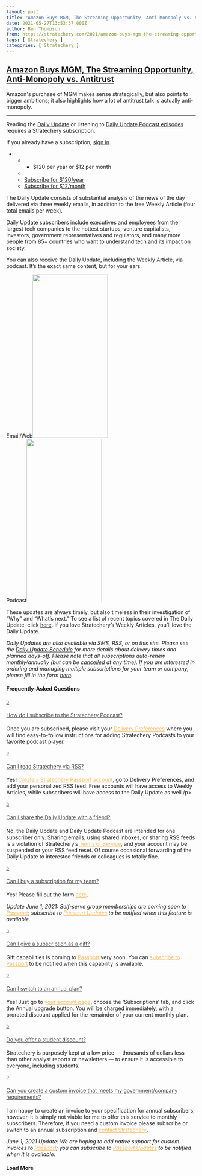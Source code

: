 ```yaml
---
layout: post
title: "Amazon Buys MGM, The Streaming Opportunity, Anti-Monopoly vs. Antitrust"
date: 2021-05-27T13:53:37.000Z
author: Ben Thompson
from: https://stratechery.com/2021/amazon-buys-mgm-the-streaming-opportunity-anti-monopoly-vs-antitrust/
tags: [ Stratechery ]
categories: [ Stratechery ]
---
```

<!--1622123617000-->
[Amazon Buys MGM, The Streaming Opportunity, Anti-Monopoly vs. Antitrust](https://stratechery.com/2021/amazon-buys-mgm-the-streaming-opportunity-anti-monopoly-vs-antitrust/)
------

<div>
<body><p>Amazon's purchase of MGM makes sense strategically, but also points to bigger ambitions; it also highlights how a lot of antitrust talk is actually anti-monopoly.</p></body><hr/><p>Reading the <a href="https://stratechery.com/category/daily-email/">Daily Update</a> or listening to <a href="https://stratechery.com/2020/the-daily-update-podcast/">Daily Update Podcast episodes</a> requires a Stratechery subscription.</p><p>If you already have a subscription, <a href="https://stratechery.com/wp-json/atomicPlugin/v1/authlogin">sign in</a>.</p><section id="pricePlans"><a name="plans"></a><ul id="plans"><li class="plan"><ul class="planContainer"><li class="title"><ul class="price" id="price-atomic"><li>$120 per year or $12 per month</li></ul></li><li></li><li class="atomic-price"><a class="button" href="https://stratechery.passport.online/member/plan/4ycW4SE71Cy6ryrijywbTG?price=W99dkMv8qQXvdrP7Lw6nTV">Subscribe for $120/year</a></li><li class="atomic-price"><a class="button" href="https://stratechery.passport.online/member/plan/4ycW4SE71Cy6ryrijywbTG?price=YSr21tFbq4KY2tGJaA2KD3">Subscribe for $12/month</a></li></ul></li></ul></section><p>The Daily Update consists of substantial analysis of the news of the day delivered via three weekly emails, in addition to the free Weekly Article (four total emails per week).</p><p>Daily Update subscribers include executives and employees from the largest tech companies to the hottest startups, venture capitalists, investors, government representatives and regulators, and many more people from 85+ countries who want to understand tech and its impact on society.</p><p>You can also receive the Daily Update, including the Weekly Article, via podcast. It&#8217;s the exact same content, but for your ears.</p><div class="marketing-grid"><div><div class="marketing-link"><span>Email/Web</span><span><img loading="lazy" class="alignnone wp-image-4575" src="https://i0.wp.com/stratechery.com/wp-content/uploads/2020/02/marketing-email.png?resize=200%2C433&#038;ssl=1" alt="" width="200" height="433" data-recalc-dims="1" /></span></div></div><div><div class="marketing-link"><span>Podcast</span><span><img loading="lazy" class="alignnone wp-image-4576" src="https://i1.wp.com/stratechery.com/wp-content/uploads/2020/02/marketing-podcast.png?resize=200%2C433&#038;ssl=1" alt="" width="200" height="433" data-recalc-dims="1" /></span></div></div></div><p>These updates are always timely, but also timeless in their investigation of &#8220;Why&#8221; and &#8220;What&#8217;s next.&#8221;  To see a list of recent topics covered in The Daily Update, click <a href="https://stratechery.com/category/daily-email/">here</a>. If you love Stratechery&#8217;s Weekly Articles, you&#8217;ll love the Daily Update.</p><p><em>Daily Updates are also available via SMS, RSS, or on this site. Please see the <a href="https://stratechery.com/daily-update/daily-update-schedule/">Daily Update Schedule</a> for more details about delivery times and planned days-off. Please note that all subscriptions auto-renew monthly/annually (but can be <a href="https://stratechery.passport.online/member/account/subs">cancelled</a> at any time). If you are interested in ordering and managing multiple subscriptions for your team or company, please fill in the form <a href="https://stratechery.com/daily-update/group/">here</a>.</em></p><h4>Frequently-Asked Questions</h4><div class="faq"><div class='ufaq-faq-list' id='ufaq-faq-list'><style>.ewd-ufaq-post-margin-symbol {margin-top:12px;}.ufaq-faq-display-style-Minimalist .ufaq-faq-body {padding:0;padding-left:20px;}.ufaq-faq-div {margin:0;padding:0;clear:both;}.ufaq-faq-title-text h4 {font-weight:300;}.ufaq-faq-display-style-Minimalist {border-bottom:1px dotted #faa634;}.ufaq-faq-post a {text-transform:none;font-weight:300;color:#faa634;}.ufaq-faq-post a:hover {text-transform:none;color:#333;font-weight:300;}.ufaq-faq-post h5 a {text-transform:none;text-decoration:none;color:#faa634;font-weight:500;}.ufaq-faq-post h5 a:hover {text-transform:none;text-decoration:none;color:#333;font-weight:500;}.concept-definition {font-style:italic;color:#8e8e8e;}</style><style>.ewd-ufaq-post-margin-symbol { color:#7e7e7e !important;font-size:12px !important;}.ewd-ufaq-post-margin-symbol span { font-size:12px !important;}.ufaq-faq-display-style-Block.ewd-ufaq-post-active, .ufaq-faq-display-style-Block.ewd-ufaq-post-active a,.ufaq-faq-display-style-Block:hover, .ufaq-faq-display-style-Block:hover a, .ufaq-faq-display-style-Block:hover h4 { }.ufaq-faq-display-style-Border_Block.ewd-ufaq-post-active, .ufaq-faq-display-style-Border_Block:hover, .ufaq-faq-display-style-Border_Block:hover h1, .ufaq-faq-display-style-Border_Block:hover h2, .ufaq-faq-display-style-Border_Block:hover h3, .ufaq-faq-display-style-Border_Block:hover h4, .ufaq-faq-display-style-Border_Block:hover h5, .ufaq-faq-display-style-Border_Block:hover h6 { }.ufaq-faq-display-style-Border_Block .ufaq-faq-body { }.ufaq-faq-display-style-Border_Block .comment-reply-title, .ufaq-faq-display-style-Border_Block:hover .comment-reply-title { background-color: transparent !important;}div.ufaq-faq-category-title h4 h4 { }.ufaq-faq-header-title a{ }div.ufaq-faq-title h4 { }.ewd-ufaq-post-margin-symbol { }div.ufaq-faq-post p { }div.ufaq-faq-body, .ufaq-faq-display-style-Border_Block .ufaq-faq-body { }div.ewd-ufaq-author-date { }div.ufaq-faq-categories, div.ufaq-faq-tags { }</style><script language='JavaScript' type='text/javascript'>var faq_accordion = false;var faq_scroll = false;var reveal_effect = 'none';</script><div class='ewd-ufaq-faqs'><div class='ufaq-faq-div ufaq-faq-column-count-One ufaq-faq-responsive-columns- ufaq-faq-display-style-One' id='ufaq-post-d08-4631-0' data-postid='d08-4631-0'><div class='ufaq-faq-title ufaq-faq-toggle' id='ufaq-title-4631' data-postid='d08-4631-0'><a class='ewd-ufaq-post-margin'  href='https://stratechery.com/outline/how-do-i-subscribe-to-the-daily-update-podcast/'><div class='ewd-ufaq-post-margin-symbol ' id='ewd-ufaq-post-margin-symbol-d08-4631-0'><span id='ewd-ufaq-post-symbol-d08-4631-0'>b</span></div><div class='ufaq-faq-title-text'><h4>How do I subscribe to the Stratechery Podcast?</h4></div><div class='ewd-ufaq-clear'></div></a></div><div class='ufaq-faq-body ufaq-body-4631 ewd-ufaq-hidden' id='ufaq-body-d08-4631-0'><div class='ewd-ufaq-post-margin ufaq-faq-post' id='ufaq-post-4631'><p>Once you are subscribed, please visit your <a href="https://stratechery.passport.online/member/">Delivery Preferences</a> where you will find easy-to-follow instructions for adding Stratechery Podcasts to your favorite podcast player.</p></div></div></div><div class='ufaq-faq-div ufaq-faq-column-count-One ufaq-faq-responsive-columns- ufaq-faq-display-style-One' id='ufaq-post-d08-4628-1' data-postid='d08-4628-1'><div class='ufaq-faq-title ufaq-faq-toggle' id='ufaq-title-4628' data-postid='d08-4628-1'><a class='ewd-ufaq-post-margin'  href='https://stratechery.com/outline/can-i-read-the-daily-update-via-rss/'><div class='ewd-ufaq-post-margin-symbol ' id='ewd-ufaq-post-margin-symbol-d08-4628-1'><span id='ewd-ufaq-post-symbol-d08-4628-1'>b</span></div><div class='ufaq-faq-title-text'><h4>Can I read Stratechery via RSS?</h4></div><div class='ewd-ufaq-clear'></div></a></div><div class='ufaq-faq-body ufaq-body-4628 ewd-ufaq-hidden' id='ufaq-body-d08-4628-1'><div class='ewd-ufaq-post-margin ufaq-faq-post' id='ufaq-post-4628'><p>Yes! <a href="https://stratechery.com/podcasts/">Create a Stratechery Passport account</a>, go to Delivery Preferences, and add your personalized RSS feed. Free accounts will have access to Weekly Articles, while subscribers will have access to the Daily Update as well./p></p></div></div></div><div class='ufaq-faq-div ufaq-faq-column-count-One ufaq-faq-responsive-columns- ufaq-faq-display-style-One' id='ufaq-post-d08-4629-2' data-postid='d08-4629-2'><div class='ufaq-faq-title ufaq-faq-toggle' id='ufaq-title-4629' data-postid='d08-4629-2'><a class='ewd-ufaq-post-margin'  href='https://stratechery.com/outline/can-i-share-the-daily-update-with-a-friend/'><div class='ewd-ufaq-post-margin-symbol ' id='ewd-ufaq-post-margin-symbol-d08-4629-2'><span id='ewd-ufaq-post-symbol-d08-4629-2'>b</span></div><div class='ufaq-faq-title-text'><h4>Can I share the Daily Update with a friend?</h4></div><div class='ewd-ufaq-clear'></div></a></div><div class='ufaq-faq-body ufaq-body-4629 ewd-ufaq-hidden' id='ufaq-body-d08-4629-2'><div class='ewd-ufaq-post-margin ufaq-faq-post' id='ufaq-post-4629'><p>No, the Daily Update and Daily Update Podcast are intended for one subscriber only. Sharing emails, using shared inboxes, or sharing RSS feeds is a violation of Stratechery&#8217;s <a href="https://stratechery.com/terms-of-service/">Terms of Service</a>, and your account may be suspended or your RSS feed reset. Of course occasional forwarding of the Daily Update to interested friends or colleagues is totally fine.</p></div></div></div><div class='ufaq-faq-div ufaq-faq-column-count-One ufaq-faq-responsive-columns- ufaq-faq-display-style-One' id='ufaq-post-d08-4636-3' data-postid='d08-4636-3'><div class='ufaq-faq-title ufaq-faq-toggle' id='ufaq-title-4636' data-postid='d08-4636-3'><a class='ewd-ufaq-post-margin'  href='https://stratechery.com/outline/can-i-buy-a-subscription-for-my-team/'><div class='ewd-ufaq-post-margin-symbol ' id='ewd-ufaq-post-margin-symbol-d08-4636-3'><span id='ewd-ufaq-post-symbol-d08-4636-3'>b</span></div><div class='ufaq-faq-title-text'><h4>Can I buy a subscription for my team?</h4></div><div class='ewd-ufaq-clear'></div></a></div><div class='ufaq-faq-body ufaq-body-4636 ewd-ufaq-hidden' id='ufaq-body-d08-4636-3'><div class='ewd-ufaq-post-margin ufaq-faq-post' id='ufaq-post-4636'><p>Yes! Please fill out the form <a href="https://stratechery.com/daily-update/group/">here</a>.</p><p><em>Update June 1, 2021: Self-serve group memberships are coming soon to <a href="http://stratechery.com/2021/passport">Passport</a>; subscribe to <a href="https://stratechery.passport.online/member/plan/DVyjHmbLQQtRZKE8scgZBh">Passport Updates</a> to be notified when this feature is available.</em></p></div></div></div><div class='ufaq-faq-div ufaq-faq-column-count-One ufaq-faq-responsive-columns- ufaq-faq-display-style-One' id='ufaq-post-d08-4637-4' data-postid='d08-4637-4'><div class='ufaq-faq-title ufaq-faq-toggle' id='ufaq-title-4637' data-postid='d08-4637-4'><a class='ewd-ufaq-post-margin'  href='https://stratechery.com/outline/can-i-give-a-subscription-as-a-gift/'><div class='ewd-ufaq-post-margin-symbol ' id='ewd-ufaq-post-margin-symbol-d08-4637-4'><span id='ewd-ufaq-post-symbol-d08-4637-4'>b</span></div><div class='ufaq-faq-title-text'><h4>Can I give a subscription as a gift?</h4></div><div class='ewd-ufaq-clear'></div></a></div><div class='ufaq-faq-body ufaq-body-4637 ewd-ufaq-hidden' id='ufaq-body-d08-4637-4'><div class='ewd-ufaq-post-margin ufaq-faq-post' id='ufaq-post-4637'><p>Gift capabilities is coming to <a href="http://stratechery.com/2021/passport">Passport</a> very soon. You can <a href="https://stratechery.passport.online/member/plan/DVyjHmbLQQtRZKE8scgZBh">subscribe to Passport</a> to be notified when this capability is available.</p></div></div></div><div class='ufaq-faq-div ufaq-faq-column-count-One ufaq-faq-responsive-columns- ufaq-faq-display-style-One' id='ufaq-post-d08-4638-5' data-postid='d08-4638-5'><div class='ufaq-faq-title ufaq-faq-toggle' id='ufaq-title-4638' data-postid='d08-4638-5'><a class='ewd-ufaq-post-margin'  href='https://stratechery.com/outline/can-i-switch-to-an-annual-plan/'><div class='ewd-ufaq-post-margin-symbol ' id='ewd-ufaq-post-margin-symbol-d08-4638-5'><span id='ewd-ufaq-post-symbol-d08-4638-5'>b</span></div><div class='ufaq-faq-title-text'><h4>Can I switch to an annual plan?</h4></div><div class='ewd-ufaq-clear'></div></a></div><div class='ufaq-faq-body ufaq-body-4638 ewd-ufaq-hidden' id='ufaq-body-d08-4638-5'><div class='ewd-ufaq-post-margin ufaq-faq-post' id='ufaq-post-4638'><p>Yes! Just go to <a href="https://stratechery.passport.online/member">your account page</a>, choose the &#8216;Subscriptions&#8217; tab, and click the Annual upgrade button. You will be charged immediately, with a prorated discount applied for the remainder of your current monthly plan.</p></div></div></div><div class='ufaq-faq-div ufaq-faq-column-count-One ufaq-faq-responsive-columns- ufaq-faq-display-style-One' id='ufaq-post-d08-4640-6' data-postid='d08-4640-6'><div class='ufaq-faq-title ufaq-faq-toggle' id='ufaq-title-4640' data-postid='d08-4640-6'><a class='ewd-ufaq-post-margin'  href='https://stratechery.com/outline/do-you-offer-a-student-discount/'><div class='ewd-ufaq-post-margin-symbol ' id='ewd-ufaq-post-margin-symbol-d08-4640-6'><span id='ewd-ufaq-post-symbol-d08-4640-6'>b</span></div><div class='ufaq-faq-title-text'><h4>Do you offer a student discount?</h4></div><div class='ewd-ufaq-clear'></div></a></div><div class='ufaq-faq-body ufaq-body-4640 ewd-ufaq-hidden' id='ufaq-body-d08-4640-6'><div class='ewd-ufaq-post-margin ufaq-faq-post' id='ufaq-post-4640'><p>Stratechery is purposely kept at a low price — thousands of dollars less than other analyst reports or newsletters — to ensure it is accessible to everyone, including students.</p></div></div></div><div class='ufaq-faq-div ufaq-faq-column-count-One ufaq-faq-responsive-columns- ufaq-faq-display-style-One' id='ufaq-post-d08-4641-7' data-postid='d08-4641-7'><div class='ufaq-faq-title ufaq-faq-toggle' id='ufaq-title-4641' data-postid='d08-4641-7'><a class='ewd-ufaq-post-margin'  href='https://stratechery.com/outline/can-you-create-a-custom-invoice-that-meets-my-government-company-requirements/'><div class='ewd-ufaq-post-margin-symbol ' id='ewd-ufaq-post-margin-symbol-d08-4641-7'><span id='ewd-ufaq-post-symbol-d08-4641-7'>b</span></div><div class='ufaq-faq-title-text'><h4>Can you create a custom invoice that meets my government/company requirements?</h4></div><div class='ewd-ufaq-clear'></div></a></div><div class='ufaq-faq-body ufaq-body-4641 ewd-ufaq-hidden' id='ufaq-body-d08-4641-7'><div class='ewd-ufaq-post-margin ufaq-faq-post' id='ufaq-post-4641'><p>I am happy to create an invoice to your specification for annual subscribers; however, it is simply not viable for me to offer this service to monthly subscribers. Therefore, if you need a custom invoice please subscribe or switch to an annual subscription and <a href="mailto:blog@stratechery.com">contact Stratechery</a>.</p><p><em>June 1, 2021 Update: We are hoping to add native support for custom invoices to <a href="http://stratechery.com/2021/passport">Passport</a>; you can subscribe to <a href="https://stratechery.passport.online/member/plan/DVyjHmbLQQtRZKE8scgZBh">Passport Updates</a> to be notified when it is available.</em></p></div></div></div></div></div><div class='ewd-ufaq-bottom ewd-ufaq-page-type-Load_More' data-currentpage='0'><form><input type='hidden' name='include_category' value='daily-update' id='ufaq-include-category' /><input type='hidden' name='exclude_category' value='' id='ufaq-exclude-category' /><input type='hidden' name='orderby' value='meta_value_num' id='ufaq-orderby' /><input type='hidden' name='order' value='ASC' id='ufaq-order' /><input type='hidden' name='post_count' value='-1' id='ufaq-post-count' /><input type='hidden' name='current_url' value='/feed/' id='ufaq-current-url' /></form><div class='ewd-ufaq-load-more ewd-ufaq-hidden'><h4>Load More</h4></div></div></div>
</div>
